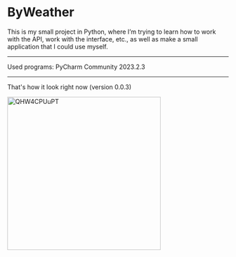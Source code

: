 # ByWeather
This is my small project in Python, where I’m trying to learn how to work with the API, work with the interface, etc., as well as make a small application that I could use myself.

--------------------------------------------------------------------------------------------------------------------------------------------------------------------------------

Used programs: PyCharm Community 2023.2.3

--------------------------------------------------------------------------------------------------------------------------------------------------------------------------------

That's how it look right now (version 0.0.3)

<img width="349" alt="QHW4CPUuPT" src="https://github.com/V1ach/weather_app/assets/53580104/d0c09ec6-b58c-484c-8d45-2268e52c1220">

